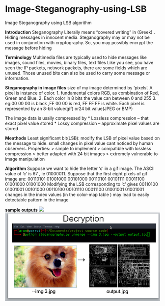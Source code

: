 # Image-Steganography-using-LSB
Image Steganography using LSB algorithm

**Introduction**
Steganography
Literally means “covered writing” in (Greek) .
Hiding messages in innocent media.
Steganography may or may not be used in conjunction with cryptography.
So, you may possibly encrypt the message before hiding

**Terminology**
 Multimedia files are typically used to hide messages like
images, sound files, movies, binary files, text files
 Like you see, you
have seen the IP packets, network packets, there are some fields which are unused. Those
unused bits can also be used to carry some message or information. 

**Steganography in image files**
 size of my image determined by ‘pixels’. A pixel is instance of color.
        1. fundamental colors RGB, as combination of Red, Green and Blue.
         2. Each color in 8 bits the value can between 0 and 255 
         3. eg:00 00 00 is black ,FF 00 00 is red, FF FF FF is white.
Each pixel is  represented by an 8-bit value(gif) or24 bit value(JPEG or BMP)

The image data is usally compressed by
              * Lossless compression – that exact pixel value stored
              * Lossy compression – approximate pixel values are stored 

**Meathods**
Least significant bit(LSB):  modify the LSB of pixel value based on the message to hide. small changes in pixel value cant noticed by human observers.
Properties:
                           > simple to implement 
                           > compatible with lossless compression
                           > better adapted with 24 bit images
                           > extremely vulnerable to image manipulation
                           
                           
                          

**Algorithm**
Suppose we want to hide the letter ‘c’ in a gif image. The ASCII value of ‘c’ is 67 , ie 01000011.
Suppose that the first eight pixels of gif image are:
      00110101    01001000    00101000     00110101
      00101111    00011100    01001000     01001000
Modifying the LSB corresponding to ‘c’ gives
       00110100    01001001      00101000    00110100
       00101110    00011100      01001001    01001001
 changes in the index values (in the color-map table ) may lead to easily detectable pattern in the image

**sample outputs**
![](img1.png)
![](img2.png)
